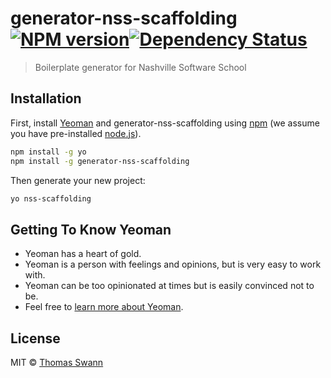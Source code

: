 # generator-nss-scaffolding [![NPM version][npm-image]][npm-url][![Dependency Status][daviddm-image]][daviddm-url]
> Boilerplate generator for Nashville Software School

## Installation

First, install [Yeoman](http://yeoman.io) and generator-nss-scaffolding using [npm](https://www.npmjs.com/) (we assume you have pre-installed [node.js](https://nodejs.org/)).

```bash
npm install -g yo
npm install -g generator-nss-scaffolding
```

Then generate your new project:

```bash
yo nss-scaffolding
```

## Getting To Know Yeoman

 * Yeoman has a heart of gold.
 * Yeoman is a person with feelings and opinions, but is very easy to work with.
 * Yeoman can be too opinionated at times but is easily convinced not to be.
 * Feel free to [learn more about Yeoman](http://yeoman.io/).

## License

MIT © [Thomas Swann](https://github.com/tkswann2)


[npm-image]: https://badge.fury.io/js/generator-nss-scaffolding.svg
[npm-url]: https://npmjs.org/package/generator-nss-scaffolding
[travis-image]: https://travis-ci.org/tkswann2/generator-nss-scaffolding.svg?branch=master
[travis-url]: https://travis-ci.org/tkswann2/generator-nss-scaffolding
[daviddm-image]: https://david-dm.org/tkswann2/generator-nss-scaffolding.svg?theme=shields.io
[daviddm-url]: https://david-dm.org/tkswann2/generator-nss-scaffolding
